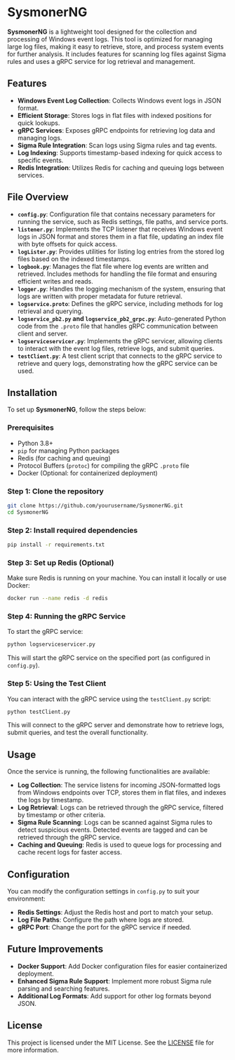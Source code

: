 # SysmonerNG

**SysmonerNG** is a lightweight tool designed for the collection and processing of Windows event logs. This tool is optimized for managing large log files, making it easy to retrieve, store, and process system events for further analysis. It includes features for scanning log files against Sigma rules and uses a gRPC service for log retrieval and management.

## Features

- **Windows Event Log Collection**: Collects Windows event logs in JSON format.
- **Efficient Storage**: Stores logs in flat files with indexed positions for quick lookups.
- **gRPC Services**: Exposes gRPC endpoints for retrieving log data and managing logs.
- **Sigma Rule Integration**: Scan logs using Sigma rules and tag events.
- **Log Indexing**: Supports timestamp-based indexing for quick access to specific events.
- **Redis Integration**: Utilizes Redis for caching and queuing logs between services.

## File Overview

- **`config.py`**: Configuration file that contains necessary parameters for running the service, such as Redis settings, file paths, and service ports.
- **`listener.py`**: Implements the TCP listener that receives Windows event logs in JSON format and stores them in a flat file, updating an index file with byte offsets for quick access.
- **`logLister.py`**: Provides utilities for listing log entries from the stored log files based on the indexed timestamps.
- **`logbook.py`**: Manages the flat file where log events are written and retrieved. Includes methods for handling the file format and ensuring efficient writes and reads.
- **`logger.py`**: Handles the logging mechanism of the system, ensuring that logs are written with proper metadata for future retrieval.
- **`logservice.proto`**: Defines the gRPC service, including methods for log retrieval and querying.
- **`logservice_pb2.py` and `logservice_pb2_grpc.py`**: Auto-generated Python code from the `.proto` file that handles gRPC communication between client and server.
- **`logserviceservicer.py`**: Implements the gRPC servicer, allowing clients to interact with the event log files, retrieve logs, and submit queries.
- **`testClient.py`**: A test client script that connects to the gRPC service to retrieve and query logs, demonstrating how the gRPC service can be used.

## Installation

To set up **SysmonerNG**, follow the steps below:

### Prerequisites

- Python 3.8+
- `pip` for managing Python packages
- Redis (for caching and queuing)
- Protocol Buffers (`protoc`) for compiling the gRPC `.proto` file
- Docker (Optional: for containerized deployment)

### Step 1: Clone the repository

```bash
git clone https://github.com/yourusername/SysmonerNG.git
cd SysmonerNG
```
### Step 2: Install required dependencies

```bash
pip install -r requirements.txt
```
### Step 3: Set up Redis (Optional)

Make sure Redis is running on your machine. You can install it locally or use Docker:

```bash
docker run --name redis -d redis
```

### Step 4: Running the gRPC Service

To start the gRPC service:

```bash
python logserviceservicer.py
```

This will start the gRPC service on the specified port (as configured in `config.py`).

### Step 5: Using the Test Client

You can interact with the gRPC service using the `testClient.py` script:

```bash
python testClient.py
```

This will connect to the gRPC server and demonstrate how to retrieve logs, submit queries, and test the overall functionality.

## Usage

Once the service is running, the following functionalities are available:

- **Log Collection**: The service listens for incoming JSON-formatted logs from Windows endpoints over TCP, stores them in flat files, and indexes the logs by timestamp.
- **Log Retrieval**: Logs can be retrieved through the gRPC service, filtered by timestamp or other criteria.
- **Sigma Rule Scanning**: Logs can be scanned against Sigma rules to detect suspicious events. Detected events are tagged and can be retrieved through the gRPC service.
- **Caching and Queuing**: Redis is used to queue logs for processing and cache recent logs for faster access.

## Configuration

You can modify the configuration settings in `config.py` to suit your environment:

- **Redis Settings**: Adjust the Redis host and port to match your setup.
- **Log File Paths**: Configure the path where logs are stored.
- **gRPC Port**: Change the port for the gRPC service if needed.
  
## Future Improvements

- **Docker Support**: Add Docker configuration files for easier containerized deployment.
- **Enhanced Sigma Rule Support**: Implement more robust Sigma rule parsing and searching features.
- **Additional Log Formats**: Add support for other log formats beyond JSON.

## License

This project is licensed under the MIT License. See the [LICENSE](LICENSE) file for more information.

